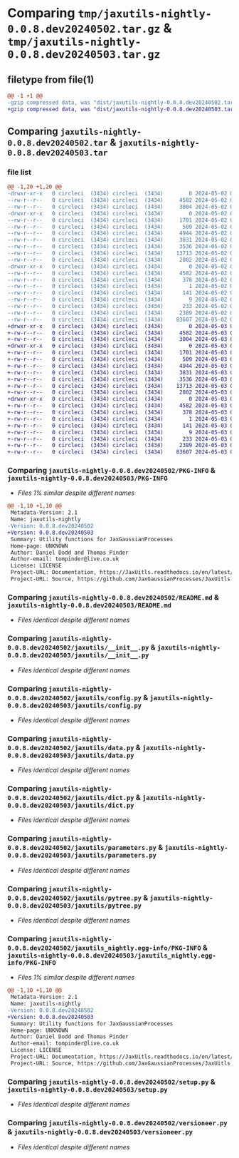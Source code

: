 # Comparing `tmp/jaxutils-nightly-0.0.8.dev20240502.tar.gz` & `tmp/jaxutils-nightly-0.0.8.dev20240503.tar.gz`

## filetype from file(1)

```diff
@@ -1 +1 @@
-gzip compressed data, was "dist/jaxutils-nightly-0.0.8.dev20240502.tar", last modified: Thu May  2 00:06:44 2024, max compression
+gzip compressed data, was "dist/jaxutils-nightly-0.0.8.dev20240503.tar", last modified: Fri May  3 00:06:46 2024, max compression
```

## Comparing `jaxutils-nightly-0.0.8.dev20240502.tar` & `jaxutils-nightly-0.0.8.dev20240503.tar`

### file list

```diff
@@ -1,20 +1,20 @@
-drwxr-xr-x   0 circleci  (3434) circleci  (3434)        0 2024-05-02 00:06:44.682308 jaxutils-nightly-0.0.8.dev20240502/
--rw-r--r--   0 circleci  (3434) circleci  (3434)     4582 2024-05-02 00:06:44.682308 jaxutils-nightly-0.0.8.dev20240502/PKG-INFO
--rw-r--r--   0 circleci  (3434) circleci  (3434)     3004 2024-05-02 00:06:36.000000 jaxutils-nightly-0.0.8.dev20240502/README.md
-drwxr-xr-x   0 circleci  (3434) circleci  (3434)        0 2024-05-02 00:06:44.686308 jaxutils-nightly-0.0.8.dev20240502/jaxutils/
--rw-r--r--   0 circleci  (3434) circleci  (3434)     1701 2024-05-02 00:06:36.000000 jaxutils-nightly-0.0.8.dev20240502/jaxutils/__init__.py
--rw-r--r--   0 circleci  (3434) circleci  (3434)      509 2024-05-02 00:06:44.686308 jaxutils-nightly-0.0.8.dev20240502/jaxutils/_version.py
--rw-r--r--   0 circleci  (3434) circleci  (3434)     4944 2024-05-02 00:06:36.000000 jaxutils-nightly-0.0.8.dev20240502/jaxutils/config.py
--rw-r--r--   0 circleci  (3434) circleci  (3434)     3831 2024-05-02 00:06:36.000000 jaxutils-nightly-0.0.8.dev20240502/jaxutils/data.py
--rw-r--r--   0 circleci  (3434) circleci  (3434)     3536 2024-05-02 00:06:36.000000 jaxutils-nightly-0.0.8.dev20240502/jaxutils/dict.py
--rw-r--r--   0 circleci  (3434) circleci  (3434)    13713 2024-05-02 00:06:36.000000 jaxutils-nightly-0.0.8.dev20240502/jaxutils/parameters.py
--rw-r--r--   0 circleci  (3434) circleci  (3434)     2802 2024-05-02 00:06:36.000000 jaxutils-nightly-0.0.8.dev20240502/jaxutils/pytree.py
-drwxr-xr-x   0 circleci  (3434) circleci  (3434)        0 2024-05-02 00:06:44.682308 jaxutils-nightly-0.0.8.dev20240502/jaxutils_nightly.egg-info/
--rw-r--r--   0 circleci  (3434) circleci  (3434)     4582 2024-05-02 00:06:44.000000 jaxutils-nightly-0.0.8.dev20240502/jaxutils_nightly.egg-info/PKG-INFO
--rw-r--r--   0 circleci  (3434) circleci  (3434)      378 2024-05-02 00:06:44.000000 jaxutils-nightly-0.0.8.dev20240502/jaxutils_nightly.egg-info/SOURCES.txt
--rw-r--r--   0 circleci  (3434) circleci  (3434)        1 2024-05-02 00:06:44.000000 jaxutils-nightly-0.0.8.dev20240502/jaxutils_nightly.egg-info/dependency_links.txt
--rw-r--r--   0 circleci  (3434) circleci  (3434)      141 2024-05-02 00:06:44.000000 jaxutils-nightly-0.0.8.dev20240502/jaxutils_nightly.egg-info/requires.txt
--rw-r--r--   0 circleci  (3434) circleci  (3434)        9 2024-05-02 00:06:44.000000 jaxutils-nightly-0.0.8.dev20240502/jaxutils_nightly.egg-info/top_level.txt
--rw-r--r--   0 circleci  (3434) circleci  (3434)      233 2024-05-02 00:06:44.686308 jaxutils-nightly-0.0.8.dev20240502/setup.cfg
--rw-r--r--   0 circleci  (3434) circleci  (3434)     2389 2024-05-02 00:06:36.000000 jaxutils-nightly-0.0.8.dev20240502/setup.py
--rw-r--r--   0 circleci  (3434) circleci  (3434)    83607 2024-05-02 00:06:36.000000 jaxutils-nightly-0.0.8.dev20240502/versioneer.py
+drwxr-xr-x   0 circleci  (3434) circleci  (3434)        0 2024-05-03 00:06:46.563014 jaxutils-nightly-0.0.8.dev20240503/
+-rw-r--r--   0 circleci  (3434) circleci  (3434)     4582 2024-05-03 00:06:46.563014 jaxutils-nightly-0.0.8.dev20240503/PKG-INFO
+-rw-r--r--   0 circleci  (3434) circleci  (3434)     3004 2024-05-03 00:06:39.000000 jaxutils-nightly-0.0.8.dev20240503/README.md
+drwxr-xr-x   0 circleci  (3434) circleci  (3434)        0 2024-05-03 00:06:46.563014 jaxutils-nightly-0.0.8.dev20240503/jaxutils/
+-rw-r--r--   0 circleci  (3434) circleci  (3434)     1701 2024-05-03 00:06:39.000000 jaxutils-nightly-0.0.8.dev20240503/jaxutils/__init__.py
+-rw-r--r--   0 circleci  (3434) circleci  (3434)      509 2024-05-03 00:06:46.563014 jaxutils-nightly-0.0.8.dev20240503/jaxutils/_version.py
+-rw-r--r--   0 circleci  (3434) circleci  (3434)     4944 2024-05-03 00:06:39.000000 jaxutils-nightly-0.0.8.dev20240503/jaxutils/config.py
+-rw-r--r--   0 circleci  (3434) circleci  (3434)     3831 2024-05-03 00:06:39.000000 jaxutils-nightly-0.0.8.dev20240503/jaxutils/data.py
+-rw-r--r--   0 circleci  (3434) circleci  (3434)     3536 2024-05-03 00:06:39.000000 jaxutils-nightly-0.0.8.dev20240503/jaxutils/dict.py
+-rw-r--r--   0 circleci  (3434) circleci  (3434)    13713 2024-05-03 00:06:39.000000 jaxutils-nightly-0.0.8.dev20240503/jaxutils/parameters.py
+-rw-r--r--   0 circleci  (3434) circleci  (3434)     2802 2024-05-03 00:06:39.000000 jaxutils-nightly-0.0.8.dev20240503/jaxutils/pytree.py
+drwxr-xr-x   0 circleci  (3434) circleci  (3434)        0 2024-05-03 00:06:46.563014 jaxutils-nightly-0.0.8.dev20240503/jaxutils_nightly.egg-info/
+-rw-r--r--   0 circleci  (3434) circleci  (3434)     4582 2024-05-03 00:06:46.000000 jaxutils-nightly-0.0.8.dev20240503/jaxutils_nightly.egg-info/PKG-INFO
+-rw-r--r--   0 circleci  (3434) circleci  (3434)      378 2024-05-03 00:06:46.000000 jaxutils-nightly-0.0.8.dev20240503/jaxutils_nightly.egg-info/SOURCES.txt
+-rw-r--r--   0 circleci  (3434) circleci  (3434)        1 2024-05-03 00:06:46.000000 jaxutils-nightly-0.0.8.dev20240503/jaxutils_nightly.egg-info/dependency_links.txt
+-rw-r--r--   0 circleci  (3434) circleci  (3434)      141 2024-05-03 00:06:46.000000 jaxutils-nightly-0.0.8.dev20240503/jaxutils_nightly.egg-info/requires.txt
+-rw-r--r--   0 circleci  (3434) circleci  (3434)        9 2024-05-03 00:06:46.000000 jaxutils-nightly-0.0.8.dev20240503/jaxutils_nightly.egg-info/top_level.txt
+-rw-r--r--   0 circleci  (3434) circleci  (3434)      233 2024-05-03 00:06:46.563014 jaxutils-nightly-0.0.8.dev20240503/setup.cfg
+-rw-r--r--   0 circleci  (3434) circleci  (3434)     2389 2024-05-03 00:06:39.000000 jaxutils-nightly-0.0.8.dev20240503/setup.py
+-rw-r--r--   0 circleci  (3434) circleci  (3434)    83607 2024-05-03 00:06:39.000000 jaxutils-nightly-0.0.8.dev20240503/versioneer.py
```

### Comparing `jaxutils-nightly-0.0.8.dev20240502/PKG-INFO` & `jaxutils-nightly-0.0.8.dev20240503/PKG-INFO`

 * *Files 1% similar despite different names*

```diff
@@ -1,10 +1,10 @@
 Metadata-Version: 2.1
 Name: jaxutils-nightly
-Version: 0.0.8.dev20240502
+Version: 0.0.8.dev20240503
 Summary: Utility functions for JaxGaussianProcesses
 Home-page: UNKNOWN
 Author: Daniel Dodd and Thomas Pinder
 Author-email: tompinder@live.co.uk
 License: LICENSE
 Project-URL: Documentation, https://JaxUitls.readthedocs.io/en/latest/
 Project-URL: Source, https://github.com/JaxGaussianProcesses/JaxUitls
```

### Comparing `jaxutils-nightly-0.0.8.dev20240502/README.md` & `jaxutils-nightly-0.0.8.dev20240503/README.md`

 * *Files identical despite different names*

### Comparing `jaxutils-nightly-0.0.8.dev20240502/jaxutils/__init__.py` & `jaxutils-nightly-0.0.8.dev20240503/jaxutils/__init__.py`

 * *Files identical despite different names*

### Comparing `jaxutils-nightly-0.0.8.dev20240502/jaxutils/config.py` & `jaxutils-nightly-0.0.8.dev20240503/jaxutils/config.py`

 * *Files identical despite different names*

### Comparing `jaxutils-nightly-0.0.8.dev20240502/jaxutils/data.py` & `jaxutils-nightly-0.0.8.dev20240503/jaxutils/data.py`

 * *Files identical despite different names*

### Comparing `jaxutils-nightly-0.0.8.dev20240502/jaxutils/dict.py` & `jaxutils-nightly-0.0.8.dev20240503/jaxutils/dict.py`

 * *Files identical despite different names*

### Comparing `jaxutils-nightly-0.0.8.dev20240502/jaxutils/parameters.py` & `jaxutils-nightly-0.0.8.dev20240503/jaxutils/parameters.py`

 * *Files identical despite different names*

### Comparing `jaxutils-nightly-0.0.8.dev20240502/jaxutils/pytree.py` & `jaxutils-nightly-0.0.8.dev20240503/jaxutils/pytree.py`

 * *Files identical despite different names*

### Comparing `jaxutils-nightly-0.0.8.dev20240502/jaxutils_nightly.egg-info/PKG-INFO` & `jaxutils-nightly-0.0.8.dev20240503/jaxutils_nightly.egg-info/PKG-INFO`

 * *Files 1% similar despite different names*

```diff
@@ -1,10 +1,10 @@
 Metadata-Version: 2.1
 Name: jaxutils-nightly
-Version: 0.0.8.dev20240502
+Version: 0.0.8.dev20240503
 Summary: Utility functions for JaxGaussianProcesses
 Home-page: UNKNOWN
 Author: Daniel Dodd and Thomas Pinder
 Author-email: tompinder@live.co.uk
 License: LICENSE
 Project-URL: Documentation, https://JaxUitls.readthedocs.io/en/latest/
 Project-URL: Source, https://github.com/JaxGaussianProcesses/JaxUitls
```

### Comparing `jaxutils-nightly-0.0.8.dev20240502/setup.py` & `jaxutils-nightly-0.0.8.dev20240503/setup.py`

 * *Files identical despite different names*

### Comparing `jaxutils-nightly-0.0.8.dev20240502/versioneer.py` & `jaxutils-nightly-0.0.8.dev20240503/versioneer.py`

 * *Files identical despite different names*

